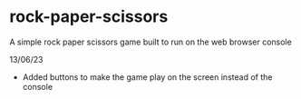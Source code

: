 # rock-paper-scissors
A simple rock paper scissors game built to run on the web browser console

13/06/23
- Added buttons to make the game play on the screen instead of the console
